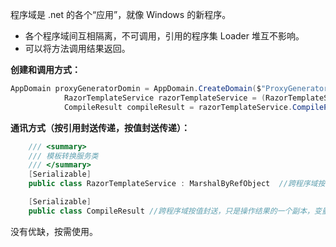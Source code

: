 程序域是 .net 的各个“应用”，就像 Windows 的新程序。

* 各个程序域间互相隔离，不可调用，引用的程序集 Loader 堆互不影响。
* 可以将方法调用结果返回。

**创建和调用方式：**
```c#
AppDomain proxyGeneratorDomin = AppDomain.CreateDomain($"ProxyGenerator_{Path.GetFileNameWithoutExtension(model.TargetAssemblyName)}_{Guid.NewGuid().ToString()}");
            RazorTemplateService razorTemplateService = (RazorTemplateService)proxyGeneratorDomin.CreateInstanceFromAndUnwrap(this._razorTemplateService.GetType().Assembly.Location, this._razorTemplateService.GetType().FullName);
            CompileResult compileResult = razorTemplateService.CompileProxyAssembly(Path.Combine(base.AssemblyZipUploadDirectoryPath, model.DecompressionDirectoryGuid, model.TargetAssemblyName), outputFilePath);
```

**通讯方式（按引用封送传递，按值封送传递）：**

```c#
    /// <summary>
    /// 模板转换服务类
    /// </summary>
    [Serializable]
    public class RazorTemplateService : MarshalByRefObject  //跨程序域按引用封送，对变量的操作会和修改会生效，低效率。
```

```c#
    [Serializable]
    public class CompileResult //跨程序域按值封送，只是操作结果的一个副本，变量操作不会跨应用程序域生效，高效。
```

没有优缺，按需使用。
